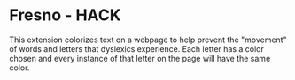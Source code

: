 # Fresno - HACK

This extension colorizes text on a webpage to help prevent the "movement" of words and letters that dyslexics experience.  Each letter has a color chosen and every instance of that letter on the page will have the same color.  
